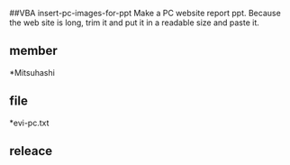 ##VBA insert-pc-images-for-ppt
Make a PC website report ppt. Because the web site is long, trim it and put it in a readable size and paste it.

## member
*Mitsuhashi

## file
*evi-pc.txt

## releace
